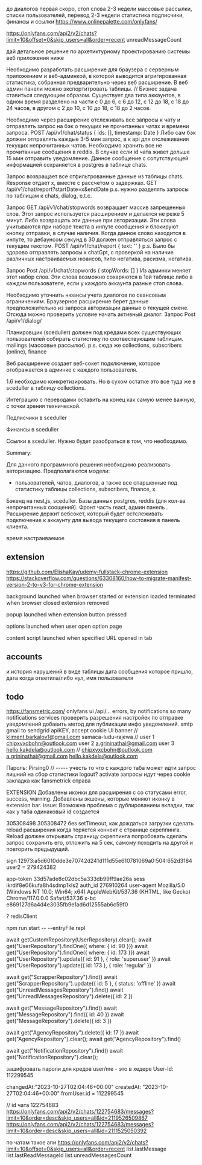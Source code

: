 до диалогов первая
скоро, стоп слова
2-3 недели
массовые рассылки,
списки пользователей, перевод
2-3 недели
статистика
подписчики, финансы и ссылки
https://www.onlinepalette.com/onlyfans/

https://onlyfans.com/api2/v2/chats?limit=10&offset=0&skip_users=all&order=recent
unreadMessageCount






дай детальное решение по архетиктурному проектированию системы веб приложения ниже

Необходимо разработать расширение для браузера с серверным приложением и веб-админкой, в которой выводится агригированная статистика, собранная предварительно через веб расширение. В веб админ панели можно экспортитровать таблицы.
//
Бизнес задача ставиться следующим образом.  Существует два типа аккаунтов, в одном время разделено на части с 0 до 6, с 6 до 12, с 12 до 18, с 18 до 24 часов, в другом с 2 до 10, с 10 до 18, с 18 до 2 часов.

Необходимо через расширение отслеживать все запросы к чату и отправлять запрос на бэк о текущих не прочитанных чатах и времени запроса.
POST /api/v1/chat/status { ids: [], timestamp: Date }
Либо сам бэк должен отправлять каждые 3-5 мин запрос, в к api для отслеживания текущих непрочитанных чатов. Необходимо хранить все не прочитанные сообщения в reddis.
В случае если id чата живет дольше 15 мин отправить уведомление. Данное сообщение c cопутствующей информацией сохраняется в postgres в таблице chats.

Запрос возвращает все отфильтрованные данные из таблицы chats. Response отдает x, вместе с рассчетом о задержках.
GET /api/v1/chat/report?startDate=x&endDate
p.s. нужно разделять запросы по таблицам к chats, dialog, e.t.c.

Запрос
GET /api/v1/chat/stopwords
возвращает массив запрещенных слов. Этот запрос используется расширением и делается не реже 5 минут. Либо возвращать эти данные при авторизации. Эти слова учитываются при наборе текста в инпуте сообщения и блокируют кнопку отправки, в случае наличия. Когда данное слово находится в инпуте, то дебаунсом секунд в 30 должен отправляться запрос с текущим текстом.
POST /api/v1/chat/report { text: '' }
p.s.
Было бы здорово отправлять запросы к chatGpt, с проверкой на наличие различных настраиваемых нюансов, типо негатива, расизма, негатива.

Запрос
Post /api/v1/chat/stopwords { stopWords: [] } Из админки меняет этот набор слов. Эти слова возможно сохаряются в 1ой таблице либо в каждом пользователе, если у каждого аккаунта разные стоп слова.

Необходимо уточнить нюансы учета диалогов по сеансовым ограничениям.
Браузерное расширение берет данные предположительно из запроса авторизации данные о текущей смене. Отсюда можно проверить условие начать активный диалог. Запрос
Post /api/v1/dialog/

Планировщик (sceduller) должен под кредами всех существующих пользователей собирать статистику по соотвествующим таблицам.
mailings (массовые рассылки).
p.s.
сюда же collections, subscribers (online), finance

Веб расширение создает веб-сокет подключение, которое отображается в админке c каждого пользователя.

1.6 необходимо конкретизировать. Но в сухом остатке это все туда же в sceduller в таблицу collections.

Интеграцию с переводами оставить на конец как самую менее важную, с точки зрения технической.

Подписчики в sceduller

Финансы в sceduller

Ссылки в sceduller. Нужно будет разобраться в том, что необходимо.


Summary:

Для данного программного решения необходимо реализовать авторизацию.
Предполагаются модели:
- пользователей, чатов, диалогов, а также все спаршенные под статистику таблицы collections, subscribers, finance, x.

Бэкенд на nest,js, sceduller. Базы данных postgres, reddis (для кол-ва непрочитанных соощений). Фронт часть react, админ панель . Расширение держит вебсокет, который будет остслеживать подключение к аккаунту для вывода текущего состояния в панель клиента.

время настраиваемое






## extension

https://github.com/ElishaKay/udemy-fullstack-chrome-extension
https://stackoverflow.com/questions/63308160/how-to-migrate-manifest-version-2-to-v3-for-chrome-extension

background
launched when browser started or extension loaded
terminated when browser closed extension removed

popup
launched when extension button pressed

options
launched when user open option page

content script
launched when specified URL opened in tab


## accounts

и история нарушений в виде таблицы
дата сообщения которое пришло, дата когда ответила/либо нул, имя пользователя


## todo

https://fansmetric.com/
onlyfans ui
/api/...
errors, by notifications
so many notifications services
проверить разрешения настройек по отправке уведомлений
добавить метод для публикации инфо уведомлений.
smtp gmail to sendgrid
apiKEY,
accept cookie UI banner
//
kliment.barkalov1@gmail.com
samaca-ludu-rajewa
//
user 1 chipxvxcbohn@outlook.com
user 2 a.grininathai@gmail.com
user 3 hello.kakdela@outlook.com
//
chipxvxcbohn@outlook.com
a.grininathai@gmail.com
hello.kakdela@outlook.com

Пароль:
Pirsing0
// -----
учесть то что с каждого таба может идти запрос лишний на сбор статистики
logout?
activate
запросы идут через cookie
закладка как fansmetrick справа


EXTENSION
Добавлены иконки для расширения с со статусами error, success, warning. Добавлены экшены, которые меняют иконку в extension bar.
issue: Возможна проблема с дублированием вкладки, так как у таба одинаковый id создается

305308498
305308472
без setTimeout, как дождаться загрузки
сделать reload расширения когда теряется коннект с странице скреппинга. Reload должен открывать страницу скреппинга
попробовать сделать запрос сохранить его, отложить на 5 сек, самому походить на другой и повторить предыдущий.

sign 12973:a5d6010dde3e70742d241d111d55e610781069a0:504:652d3184
user2 = 279424382


app-token 33d57ade8c02dbc5a333db99ff9ae26a
sess ikrdif8e06kufa8h4sdmp1kls2
auth_id 276910264
user-agent Mozilla/5.0 (Windows NT 10.0; Win64; x64) AppleWebKit/537.36 (KHTML, like Gecko) Chrome/117.0.0.0 Safari/537.36
x-bc e869127d6a4d4e3035fb9e1ad6d12555ab6c59f0


?
redisClient

npm run start -- --entryFile repl

await getCustomRepository(UserRepository).clear();
await get("UserRepository").findOne({ where: { id: 90 }})
await get("UserRepository").findOne({ where: { id: 173 }})
await get("UserRepository").update({ id:  91 }, { role: 'superuser' })
await get("UserRepository").update({ id:  173 }, { role: 'regular' })

await get("ScrapperRepository").find()
await get("ScrapperRepository").update({ id: 5 }, { status: 'offline' })
await get("UnreadMessagesRepository").find()
await get("UnreadMessagesRepository").delete({ id: 2 })

await get("MessageRepository").find()
await get("MessageRepository").find({ id: 40  })
await get("MessageRepository").delete({ id: 3 })

await get("AgencyRepository").delete({ id: 17 })
await get("AgencyRepository").clear();
await get("AgencyRepository").find()

await get("NotificationRepository").find()
await get("NotificationRepository").clear();

зашифровать пароли для кредов
user/me - это в хедере User-Id:
112299545


changedAt:"2023-10-27T02:04:46+00:00"
createdAt: "2023-10-27T02:04:46+00:00"
fromUser.id = 112299545


// id чата 122754683
https://onlyfans.com/api2/v2/chats/122754683/messages?limit=10&order=desc&skip_users=all&id=2119526509867
https://onlyfans.com/api2/v2/chats/122754683/messages?limit=10&order=desc&skip_users=all&id=2111525050392

по чатам такое апи
https://onlyfans.com/api2/v2/chats?limit=10&offset=0&skip_users=all&order=recent
list.lastMessage
list.lastReadMessageId
list.unreadMessagesCount
